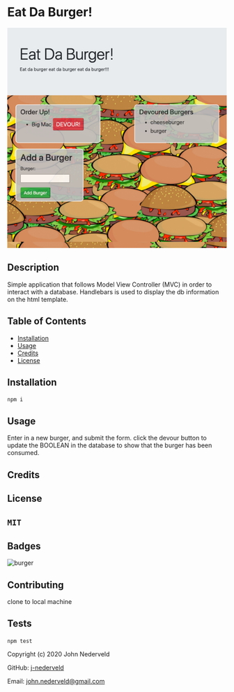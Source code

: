
  # Eat Da Burger!

  ![burger](https://github.com/j-nederveld/burger/blob/main/public/assets/img/eatdaburger.png)

## Description 

Simple application that follows Model View Controller (MVC) in order to interact with a database. Handlebars is used to display the db information on the html template.

## Table of Contents

* [Installation](#installation)
* [Usage](#usage)
* [Credits](#credits)
* [License](#license)


## Installation
`
npm i
`
## Usage 

Enter in a new burger, and submit the form. click the devour button to update the BOOLEAN in the database to show that the burger has been consumed.

## Credits



## License
`
MIT
`
---

## Badges

![burger](https://img.shields.io/github/languages/top/j-nederveld/burger)

## Contributing

clone to local machine

## Tests
`
npm test
`


Copyright (c) 2020 John Nederveld

GitHub: [j-nederveld](https://github.com/j-nederveld)

Email: john.nederveld@gmail.com
